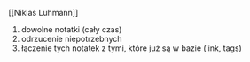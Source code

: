 [[Niklas Luhmann]]


1. dowolne notatki (cały czas)
2. odrzucenie niepotrzebnych
3. łączenie tych notatek z tymi, które już są w bazie (link, tags)





